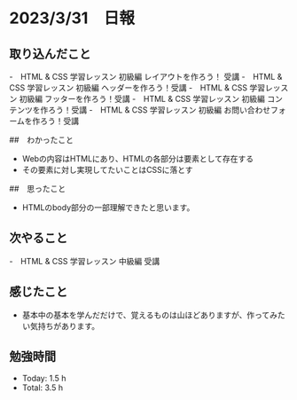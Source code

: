 # 2023/3/31　日報
## 取り込んだこと
-　HTML & CSS 学習レッスン 初級編 レイアウトを作ろう！ 受講
-　HTML & CSS 学習レッスン 初級編 ヘッダーを作ろう！受講
-　HTML & CSS 学習レッスン 初級編 フッターを作ろう！受講
-　HTML & CSS 学習レッスン 初級編 コンテンツを作ろう！受講
-　HTML & CSS 学習レッスン 初級編 お問い合わせフォームを作ろう！受講


##　わかったこと
- Webの内容はHTMLにあり、HTMLの各部分は要素として存在する
- その要素に対し実現してたいことはCSSに落とす 

##　思ったこと
- HTMLのbody部分の一部理解できたと思います。

## 次やること
-　HTML & CSS 学習レッスン 中級編 受講

## 感じたこと
- 基本中の基本を学んだだけで、覚えるものは山ほどありますが、作ってみたい気持ちがあります。

## 勉強時間
- Today: 1.5 h 
- Total: 3.5 h
